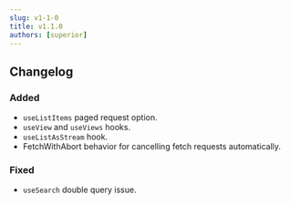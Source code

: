 ```yaml
---
slug: v1-1-0
title: v1.1.0
authors: [superior]
---
```


## Changelog

### Added

- `useListItems` paged request option.
- `useView` and `useViews` hooks.
- `useListAsStream` hook.
- FetchWithAbort behavior for cancelling fetch requests automatically.

### Fixed

- `useSearch` double query issue.
